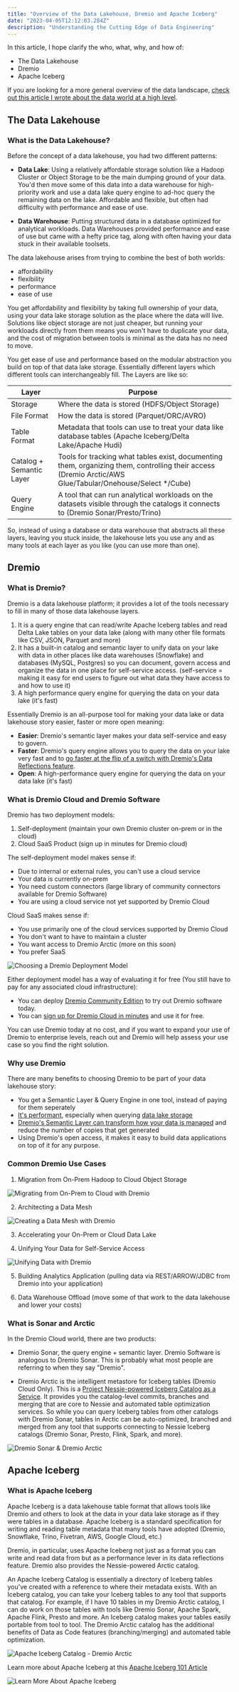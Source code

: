 ```yaml
---
title: "Overview of the Data Lakehouse, Dremio and Apache Iceberg"
date: "2023-04-05T12:12:03.284Z"
description: "Understanding the Cutting Edge of Data Engineering"
---
```


In this article, I hope clarify the who, what, why, and how of:
- The Data Lakehouse
- Dremio
- Apache Iceberg

If you are looking for a more general overview of the data landscape, [check out this article I wrote about the data world at a high level](https://dev.to/alexmercedcoder/introduction-to-the-world-of-data-oltp-olap-data-warehouses-data-lakes-and-more-2me7).

## The Data Lakehouse

### What is the Data Lakehouse?

Before the concept of a data lakehouse, you had two different patterns:

- **Data Lake**: Using a relatively affordable storage solution like a Hadoop Cluster or Object Storage to be the main dumping ground of your data. You'd then move some of this data into a data warehouse for high-priority work and use a data lake query engine to ad-hoc query the remaining data on the lake. Affordable and flexible, but often had difficulty with performance and ease of use.

- **Data Warehouse**: Putting structured data in a database optimized for analytical workloads. Data Warehouses provided performance and ease of use but came with a hefty price tag, along with often having your data stuck in their available toolsets.

The data lakehouse arises from trying to combine the best of both worlds:
- affordability
- flexibility
- performance
- ease of use

You get affordability and flexibility by taking full ownership of your data, using your data lake storage solution as the place where the data will live. Solutions like object storage are not just cheaper, but running your workloads directly from them means you won't have to duplicate your data, and the cost of migration between tools is minimal as the data has no need to move.

You get ease of use and performance based on the modular abstraction you build on top of that data lake storage. Essentially different layers which different tools can interchangeably fill. The Layers are like so:

| Layer | Purpose |
|-------|---------|
| Storage | Where the data is stored (HDFS/Object Storage)|
| File Format | How the data is stored (Parquet/ORC/AVRO) |
| Table Format | Metadata that tools can use to treat your data like database tables (Apache Iceberg/Delta Lake/Apache Hudi) |
| Catalog + Semantic Layer | Tools for tracking what tables exist, documenting them, organizing them, controlling their access (Dremio Arctic/AWS Glue/Tabular/Onehouse/Select */Cube) |
| Query Engine | A tool that can run analytical workloads on the datasets visible through the catalogs it connects to (Dremio Sonar/Presto/Trino)|

So, instead of using a database or data warehouse that abstracts all these layers, leaving you stuck inside, the lakehouse lets you use any and as many tools at each layer as you like (you can use more than one).

## Dremio

### What is Dremio?

Dremio is a data lakehouse platform; it provides a lot of the tools necessary to fill in many of those data lakehouse layers.

1. It is a query engine that can read/write Apache Iceberg tables and read Delta Lake tables on your data lake (along with many other file formats like CSV, JSON, Parquet and more)
2. It has a built-in catalog and semantic layer to unify data on your lake with data in other places like data warehouses (Snowflake) and databases (MySQL, Postgres) so you can document, govern access and organize the data in one place for self-service access. (self-service = making it easy for end users to figure out what data they have access to and how to use it)
3. A high performance query engine for querying the data on your data lake (it's fast)

Essentially Dremio is an all-purpose tool for making your data lake or data lakehouse story easier, faster or more open meaning:

- **Easier**: Dremio's semantic layer makes your data self-service and easy to govern.
- **Faster**: Dremio's query engine allows you to query the data on your lake very fast and to [go faster at the flip of a switch with Dremio's Data Reflections feature](https://www.youtube.com/watch?v=K81CybjU4G8).
- **Open**: A high-performance query engine for querying the data on your data lake (it's fast)

### What is Dremio Cloud and Dremio Software

Dremio has two deployment models:
1. Self-deployment (maintain your own Dremio cluster on-prem or in the cloud)
2. Cloud SaaS Product (sign up in minutes for Dremio cloud)

The self-deployment model makes sense if:
- Due to internal or external rules, you can't use a cloud service
- Your data is currently on-prem
- You need custom connectors (large library of community connectors available for Dremio Software)
- You are using a cloud service not yet supported by Dremio Cloud

Cloud SaaS makes sense if:
- You use primarily one of the cloud services supported by Dremio Cloud
- You don't want to have to maintain a cluster
- You want access to Dremio Arctic (more on this soon)
- You prefer SaaS 

![Choosing a Dremio Deployment Model](https://i.imgur.com/ZSQVNvl.jpg)

Either deployment model has a way of evaluating it for free (You still have to pay for any associated cloud infrastructure):
- You can deploy [Dremio Community Edition](https://www.dremio.com/get-started-dremio-software/) to try out Dremio software today.
- You can [sign up for Dremio Cloud in minutes](https://www.dremio.com/sign-up/) and use it for free.

You can use Dremio today at no cost, and if you want to expand your use of Dremio to enterprise levels, reach out and Dremio will help assess your use case so you find the right solution.

### Why use Dremio

There are many benefits to choosing Dremio to be part of your data lakehouse story:

- You get a Semantic Layer & Query Engine in one tool, instead of paying for them seperately
- [It's performant](https://www.youtube.com/watch?v=CyhzXVLMMUE), especially when querying [data lake storage](https://www.youtube.com/watch?v=AyjYeOXwI6U)
- [Dremio's Semantic Layer can transform how your data is managed](https://www.youtube.com/watch?v=iz-PMYkzwyE) and reduce the number of copies that get generated
- Using Dremio's open access, it makes it easy to build data applications on top of it for any purpose.

### Common Dremio Use Cases

1. Migration from On-Prem Hadoop to Cloud Object Storage

![Migrating from On-Prem to Cloud with Dremio](https://i.imgur.com/d7Xz7NN.png)

2. Architecting a Data Mesh

![Creating a Data Mesh with Dremio](https://i.imgur.com/d2aO1Xk.jpg)

3. Accelerating your On-Prem or Cloud Data Lake

4. Unifying Your Data for Self-Service Access

![Unifying Data with Dremio](https://i.imgur.com/WvoI2qh.jpg)

5. Building Analytics Application (pulling data via REST/ARROW/JDBC from Dremio into your application)

6. Data Warehouse Offload (move some of that work to the data lakehouse and lower your costs)

### What is Sonar and Arctic

In the Dremio Cloud world, there are two products:

- Dremio Sonar, the query engine + semantic layer. Dremio Software is analogous to Dremio Sonar. This is probably what most people are referring to when they say "Dremio".

- Dremio Arctic is the intelligent metastore for Iceberg tables (Dremio Cloud Only). This is a [Project Nessie-powered Iceberg Catalog as a Service](https://projectnessie.org/tools/sql/). It provides you the catalog-level commits, branches and merging that are core to Nessie and automated table optimization services. So while you can query Iceberg tables from other catalogs with Dremio Sonar, tables in Arctic can be auto-optimized, branched and merged from any tool that supports connecting to Nessie Iceberg catalogs (Dremio Sonar, Presto, Flink, Spark, and more).

![Dremio Sonar & Dremio Arctic](https://i.imgur.com/sm7XHci.png)

## Apache Iceberg

### What is Apache Iceberg

Apache Iceberg is a data lakehouse table format that allows tools like Dremio and others to look at the data in your data lake storage as if they were tables in a database. Apache Iceberg is a standard specification for writing and reading table metadata that many tools have adopted (Dremio, Snowflake, Trino, Fivetran, AWS, Google Cloud, etc.)

Dremio, in particular, uses Apache Iceberg not just as a format you can write and read data from but as a performance lever in its data reflections feature. Dremio also provides the Nessie-powered Arctic catalog.

An Apache Iceberg Catalog is essentially a directory of Iceberg tables you've created with a reference to where their metadata exists. With an Iceberg catalog, you can take your Iceberg tables to any tool that supports that catalog. For example, if I have 10 tables in my Dremio Arctic catalog, I can do work on those tables with tools like Dremio Sonar, Apache Spark, Apache Flink, Presto and more. An Iceberg catalog makes your tables easily portable from tool to tool. The Dremio Arctic catalog has the additional benefits of Data as Code features (branching/merging) and automated table optimization.

![Apache Iceberg Catalog - Dremio Arctic](https://i.imgur.com/GkoBlmD.png)

Learn more about Apache Iceberg at this [Apache Iceberg 101 Article](https://www.dremio.com/blog/apache-iceberg-101-your-guide-to-learning-apache-iceberg-concepts-and-practices/)

![Learn More About Apache Iceberg](https://i.imgur.com/0oQpgwG.png)
